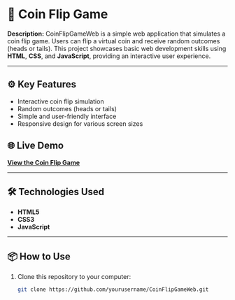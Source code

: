 # 🎲 Coin Flip Game

**Description:**
CoinFlipGameWeb is a simple web application that simulates a coin flip game. Users can flip a virtual coin and receive random outcomes (heads or tails). This project showcases basic web development skills using **HTML**, **CSS**, and **JavaScript**, providing an interactive user experience.

---

## ⚙️ Key Features
- Interactive coin flip simulation
- Random outcomes (heads or tails)
- Simple and user-friendly interface
- Responsive design for various screen sizes

## 🌐 Live Demo
[**View the Coin Flip Game**](https://yourusername.github.io/CoinFlipGameWeb/)

---

## 🛠 Technologies Used
- **HTML5**
- **CSS3**
- **JavaScript**

---

## 📦 How to Use
1. Clone this repository to your computer:
   ```bash
   git clone https://github.com/yourusername/CoinFlipGameWeb.git
